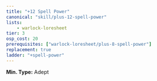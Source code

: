 ```yaml
---
title: "+12 Spell Power"
canonical: "skill/plus-12-spell-power"
lists:
    - warlock-loresheet
tier: 3
osp_cost: 20
prerequisites: ["warlock-loresheet/plus-8-spell-power"]
replacement: true
ladder: "+spell-power"
---
```

**Min. Type:** Adept